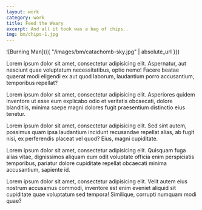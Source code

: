 ```yaml
---
layout: work
category: work
title: Feed the Weary 
excerpt: And all it took was a bag of chips..
img: bm/chips-1.jpg
---
```


![Burning Man]({{ "/images/bm/catachomb-sky.jpg" | absolute_url }})

Lorem ipsum dolor sit amet, consectetur adipisicing elit. Aspernatur, aut nesciunt quae voluptatum necessitatibus, optio nemo! Facere beatae quaerat modi eligendi ex aut quod laborum, laudantium porro accusantium, temporibus repellat?

Lorem ipsum dolor sit amet, consectetur adipisicing elit. Asperiores quidem inventore ut esse eum explicabo odio et veritatis obcaecati, dolore blanditiis, minima saepe magni dolores fugit praesentium distinctio eius tenetur.

Lorem ipsum dolor sit amet, consectetur adipisicing elit. Sed sint autem, possimus quam ipsa laudantium incidunt recusandae repellat alias, ab fugit nisi, ex perferendis placeat vel quod? Eius, magni cupiditate.

Lorem ipsum dolor sit amet, consectetur adipisicing elit. Quisquam fuga alias vitae, dignissimos aliquam eum odit voluptate officia enim perspiciatis temporibus, pariatur dolore cupiditate repellat obcaecati minima accusantium, sapiente id.

Lorem ipsum dolor sit amet, consectetur adipisicing elit. Velit autem eius nostrum accusamus commodi, inventore est enim eveniet aliquid sit cupiditate quae voluptatum sed tempora! Similique, corrupti numquam modi quae?